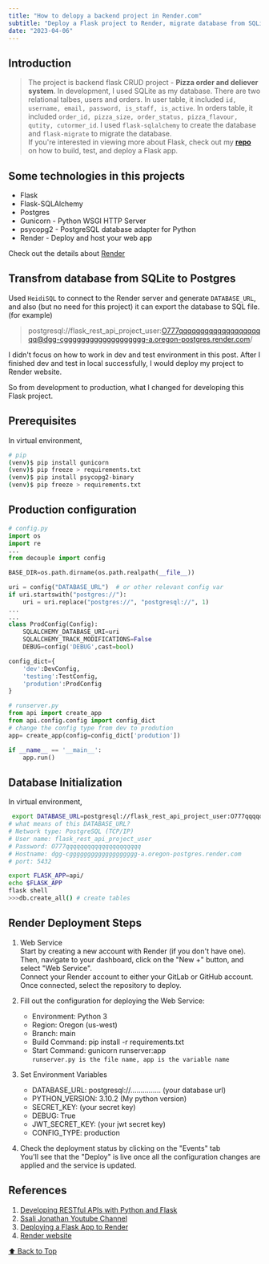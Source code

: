 ```yaml
---
title: "How to delopy a backend project in Render.com"
subtitle: "Deploy a Flask project to Render, migrate database from SQLite to Postgres"
date: "2023-04-06"
---
```


## Introduction

> The project is backend flask CRUD project - **Pizza order and deliever system**. In development, I used SQLite as my database. There are two relational talbes, users and orders. In user table, it included `id, username, email, password, is_staff, is_active`. In orders table, it included `order_id, pizza_size, order_status, pizza_flavour, qutity, cutormer_id`. I used `flask-sqlalchemy` to create the database and `flask-migrate` to migrate the database.<br>
> If you're interested in viewing more about Flask, check out my [**repo**](https://github.com/yanliu1111/flask-rest-api-project) on how to build, test, and deploy a Flask app.

## Some technologies in this projects

- Flask
- Flask-SQLAlchemy
- Postgres
- Gunicorn - Python WSGI HTTP Server
- psycopg2 - PostgreSQL database adapter for Python
- Render - Deploy and host your web app

Check out the details about [Render](render.com)

## Transfrom database from SQLite to Postgres

Used `HeidiSQL` to connect to the Render server and generate `DATABASE_URL`, and also (but no need for this project) it can export the database to SQL file. (for example)

> postgresql://flask_rest_api_project_user:O777qqqqqqqqqqqqqqqqqqqqq@dgg-cggggggggggggggggggg-a.oregon-postgres.render.com/

I didn't focus on how to work in dev and test environment in this post. After I finished dev and test in local successfully, I would deploy my project to Render website.

So from development to production, what I changed for developing this Flask project.

## Prerequisites

In virtual environment,

```bash
# pip
(venv)$ pip install gunicorn
(venv)$ pip freeze > requirements.txt
(venv)$ pip install psycopg2-binary
(venv)$ pip freeze > requirements.txt
```

## Production configuration

```python
# config.py
import os
import re
...
from decouple import config

BASE_DIR=os.path.dirname(os.path.realpath(__file__))

uri = config("DATABASE_URL")  # or other relevant config var
if uri.startswith("postgres://"):
    uri = uri.replace("postgres://", "postgresql://", 1)
...
...
class ProdConfig(Config):
    SQLALCHEMY_DATABASE_URI=uri
    SQLALCHEMY_TRACK_MODIFICATIONS=False
    DEBUG=config('DEBUG',cast=bool)

config_dict={
    'dev':DevConfig,
    'testing':TestConfig,
    'prodution':ProdConfig
}
```

```python
# runserver.py
from api import create_app
from api.config.config import config_dict
# change the config type from dev to prodution
app= create_app(config=config_dict['prodution'])

if __name__ == '__main__':
    app.run()
```

## Database Initialization

In virtual environment,

```bash
 export DATABASE_URL=postgresql://flask_rest_api_project_user:O777qqqqqqqqqqqqqqqqqqqqq@dgg-cggggggggggggggggggg-a.oregon-postgres.render.com/flask_rest_api_project
# what means of this DATABASE_URL?
# Network type: PostgreSQL (TCP/IP)
# User name: flask_rest_api_project_user
# Password: O777qqqqqqqqqqqqqqqqqqqqq
# Hostname: dgg-cggggggggggggggggggg-a.oregon-postgres.render.com
# port: 5432

export FLASK_APP=api/
echo $FLASK_APP
flask shell
>>>db.create_all() # create tables
```

## Render Deployment Steps

1. Web Service <br>
   Start by creating a new account with Render (if you don't have one). Then, navigate to your dashboard, click on the "New +" button, and select "Web Service".<br>
   Connect your Render account to either your GitLab or GitHub account. Once connected, select the repository to deploy.

2. Fill out the configuration for deploying the Web Service:<br>
   - Environment: Python 3
   - Region: Oregon (us-west)
   - Branch: main
   - Build Command: pip install -r requirements.txt
   - Start Command: gunicorn runserver:app <br>`runserver.py is the file name, app is the variable name`
3. Set Environment Variables<br>
   - DATABASE_URL: postgresql://............... (your database url)
   - PYTHON_VERSION: 3.10.2 (My python version)
   - SECRET_KEY: (your secret key)
   - DEBUG: True
   - JWT_SECRET_KEY: (your jwt secret key)
   - CONFIG_TYPE: production
4. Check the deployment status by clicking on the "Events" tab <br>
   You'll see that the "Deploy" is live once all the configuration changes are applied and the service is updated.

## References

1. [Developing RESTful APIs with Python and Flask](https://auth0.com/blog/developing-restful-apis-with-python-and-flask/)
2. [Ssali Jonathan Youtube Channel](https://www.youtube.com/watch?v=OEZxEY_wdN4&list=PLEt8Tae2spYnFMndU9EM082imnnzke07J)
3. [Deploying a Flask App to Render](https://testdriven.io/blog/flask-render-deployment/)
4. [Render website](https://render.com/)

[⬆️ Back to Top](#introduction)
